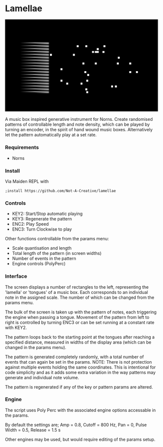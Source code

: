 # Lamellae
![A screenshot of the script in norns](./assets/lamellae_cover.png)

A music box inspired generative instrument for Norns.
Create randomised patterns of controllable length and note density, which can be played by turning an encoder, in the spirit of hand wound music boxes. Alternatively let the pattern automatically play at a set rate.

### Requirements
- Norns

### Install

Via Maiden REPL with
```
;install https://github.com/Not-A-Creative/lamellae
```

### Controls

- KEY2: Start/Stop automatic playing
- KEY3: Regenerate the pattern
- ENC2: Play Speed
- ENC3: Turn Clockwise to play

Other functions controllable from the params menu:

- Scale quantisation and length
- Total length of the pattern (in screen widths)
- Number of events in the pattern
- Engine controls (PolyPerc)

### Interface

The screen displays a number of rectangles to the left, representing the 'lamella' or 'tongues' of a music box. Each corresponds to an individual note in the assigned scale. The number of which can be changed from the params menu.

The bulk of the screen is taken up with the pattern of notes, each triggering the engine when passing a tongue. Movement of the pattern from left to right is controlled by turning ENC3 or can be set running at a constant rate with KEY2.

The pattern loops back to the starting point at the tongues after reaching a specified distance, measured in widths of the display area (which can be changed in the params menu).

The pattern is generated completely randomly, with a total number of events that can again be set in the params. NOTE: There is not protection against multiple events holding the same coordinates. This is intentional for code simplicity and as it adds some extra variation in the way patterns may generate and individual note volume.

The pattern is regenerated if any of the key or pattern params are altered.

### Engine

The script uses Poly Perc with the associated engine options accessable in the params.

By default the settings are; Amp = 0.8, Cutoff = 800 Hz, Pan = 0, Pulse Width = 0.5, Release = 1.5 s

Other engines may be used, but would require editing of the params setup.

